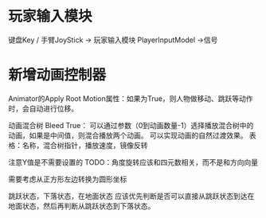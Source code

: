 ﻿# 玩家输入模块

键盘Key / 手臂JoyStick -> 玩家输入模块 PlayerInputModel ->信号

# 新增动画控制器

Animator的Apply Root Motion属性：如果为True，则人物做移动、跳跃等动作时，会自动进行位移。

动画混合树 Bleed True：
可以通过参数（0到动画数量-1）选择播放混合树中的动画，如果是中间值，则混合播放两个动画。
可以实现动画的自然过渡效果。
表格：名称，混合树指针，播放速度，镜像反转

注意Y值是不需要设置的
TODO：角度旋转应该和四元数相关，而不是和方向向量

需要考虑从正方形左边转换为圆形坐标

跳跃状态，下落状态，在地面状态
应该优先判断是否可以直接从跳跃状态到达在地面状态，然后再判断从跳跃状态到下落状态。



